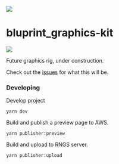 ![](https://graphics.thomsonreuters.com/style-assets/images/logos/reuters-graphics-logo/svg/graphics-logo-color-dark.svg)

# bluprint_graphics-kit

![](https://icon-library.com/images/road-construction-icon/road-construction-icon-1.jpg)

Future graphics rig, under construction.

Check out the [issues](https://github.com/reuters-graphics/bluprint_graphics-kit/issues?q=label%3ADiscussion) for what this will be.

### Developing

Develop project

```
yarn dev
```

Build and publish a preview page to AWS.

```
yarn publisher:preview
```

Build and upload to RNGS server.

```
yarn publisher:upload
```
